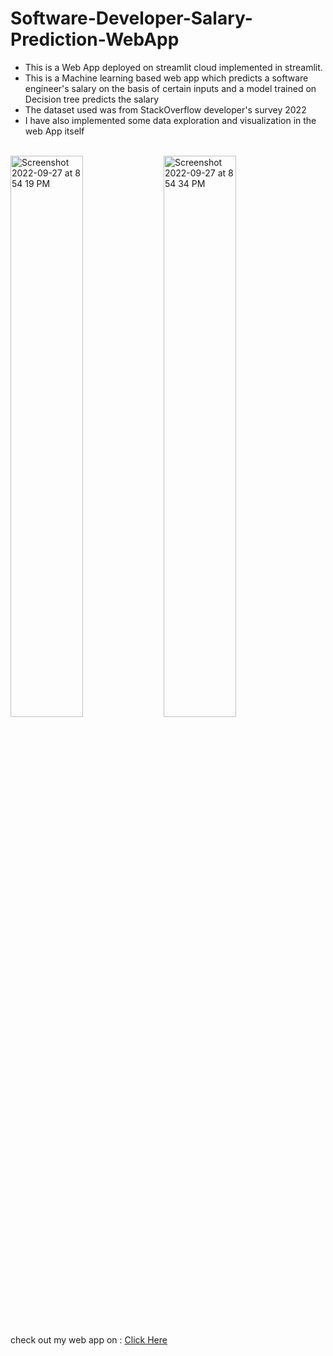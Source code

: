 # Software-Developer-Salary-Prediction-WebApp

- This is a Web App deployed on streamlit cloud implemented in streamlit.
- This is a Machine learning based web app which predicts a software engineer's salary on the basis of certain inputs and a model trained on Decision tree predicts the salary 
- The dataset used was from StackOverflow developer's survey 2022
- I have also implemented some data exploration and visualization in the web App itself 
<br>
<img align=left width="48%" alt="Screenshot 2022-09-27 at 8 54 19 PM" src="https://user-images.githubusercontent.com/81188792/192568512-d5c79320-f774-4a0c-8e29-53d56d2f09c5.png">
<img width="48%" alt="Screenshot 2022-09-27 at 8 54 34 PM" src="https://user-images.githubusercontent.com/81188792/192568475-f3b261df-4cab-4b24-93ac-9aea9cc739c8.png">

<br>

check out my web app on : [Click Here](https://developer-salary-prediction.streamlit.app/)
